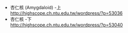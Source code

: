 - 杏仁核 (Amygdaloid) -上
  <br>http://highscope.ch.ntu.edu.tw/wordpress/?p=53036
- 杏仁核 -下
  <br>http://highscope.ch.ntu.edu.tw/wordpress/?p=53040
